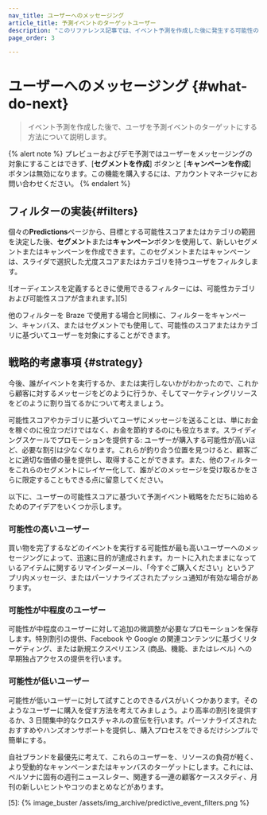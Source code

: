 ```yaml
---
nav_title: ユーザーへのメッセージング
article_title: 予測イベントのターゲットユーザー
description: "このリファレンス記事では、イベント予測を作成した後に発生する可能性のあるステップ (フィルターの実装や戦略的な考慮事項など) について説明します。"
page_order: 3

---
```


# ユーザーへのメッセージング {#what-do-next}

> イベント予測を作成した後で、ユーザを予測イベントのターゲットにする方法について説明します。

{% alert note %}
プレビューおよびデモ予測ではユーザーをメッセージングの対象にすることはできず、[**セグメントを作成**] ボタンと [**キャンペーンを作成**] ボタンは無効になります。この機能を購入するには、アカウントマネージャにお問い合わせください。
{% endalert %}

## フィルターの実装{#filters}

個々の**Predictions**ページから、目標とする可能性スコアまたはカテゴリの範囲を決定した後、**セグメント**または**キャンペーン**ボタンを使用して、新しいセグメントまたはキャンペーンを作成できます。このセグメントまたはキャンペーンは、スライダで選択した尤度スコアまたはカテゴリを持つユーザをフィルタします。

![オーディエンスを定義するときに使用できるフィルターには、可能性カテゴリおよび可能性スコアが含まれます。][5]

他のフィルターを Braze で使用する場合と同様に、フィルターをキャンペーン、キャンバス、またはセグメントでも使用して、可能性のスコアまたはカテゴリに基づいてユーザーを対象にすることができます。

## 戦略的考慮事項 {#strategy}

今後、誰がイベントを実行するか、または実行しないかがわかったので、これから顧客に対するメッセージをどのように行うか、そしてマーケティングリソースをどのように割り当てるかについて考えましょう。

可能性スコアやカテゴリに基づいてユーザにメッセージを送ることは、単にお金を稼ぐのに役立つだけではなく、お金を節約するのにも役立ちます。スライディングスケールでプロモーションを提供する: ユーザーが購入する可能性が高いほど、必要な割引は少なくなります。これらが釣り合う位置を見つけると、顧客ごとに適切な価値の量を提供し、取得することができます。また、他のフィルターをこれらのセグメントにレイヤー化して、誰がどのメッセージを受け取るかをさらに限定することもできる点に留意してください。

以下に、ユーザーの可能性スコアに基づいて予測イベント戦略をただちに始めるためのアイデアをいくつか示します。

### 可能性の高いユーザー

買い物を完了するなどのイベントを実行する可能性が最も高いユーザーへのメッセージングによって、迅速に目的が達成されます。カートに入れたままになっているアイテムに関するリマインダーメール、「今すぐご購入ください」というアプリ内メッセージ、またはパーソナライズされたプッシュ通知が有効な場合があります。

### 可能性が中程度のユーザー

可能性が中程度のユーザーに対して追加の微調整が必要なプロモーションを保存します。特別割引の提供、Facebook や Google の関連コンテンツに基づくリターゲティング、または新規エクスペリエンス (商品、機能、またはレベル) への早期独占アクセスの提供を行います。

### 可能性が低いユーザー

可能性が低いユーザーに対して試すことのできるパスがいくつかあります。そのようなユーザーに購入を促す方法を考えてみましょう。より高率の割引を提供するか、3 日間集中的なクロスチャネルの宣伝を行います。パーソナライズされたおすすめやハンズオンサポートを提供し、購入プロセスをできるだけシンプルで簡単にする。

自社ブランドを最優先に考えて、これらのユーザーを、リソースの負荷が軽く、より受動的なキャンペーンまたはキャンバスのターゲットにします。これには、ペルソナに固有の週刊ニュースレター、関連する一連の顧客ケーススタディ、月刊の新しいヒントやコツのまとめなどがあります。

[5]: {% image_buster /assets/img_archive/predictive_event_filters.png %}
